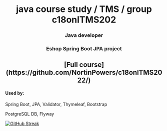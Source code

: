 <h1 align="center">java course study / TMS / group c18onlTMS202</h1>
<h3 align="center">Java developer</h3>
<h3 align="center">Eshop Spring Boot JPA project</h3>

<h2 align="center">[Full course](https://github.com/NortinPowers/c18onlTMS2022/) </h2>

<h4>Used by:</h4>
<p>Spring Boot, JPA, Validator, Thymeleaf, Bootstrap</p>
<p>PostgreSQL DB, Flyway</p>

[![GitHub Streak](https://streak-stats.demolab.com?user=NortinPowers&theme=dark&hide_border=true&border_radius=15)](https://git.io/streak-stats)


